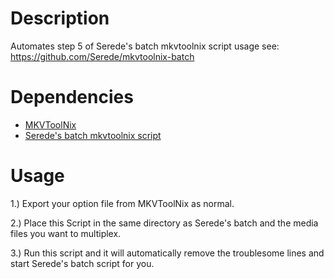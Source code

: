 # Description
Automates step 5 of Serede's batch mkvtoolnix script usage see: https://github.com/Serede/mkvtoolnix-batch 

# Dependencies
- [MKVToolNix](https://www.fosshub.com/MKVToolNix.html)
- [Serede's batch mkvtoolnix script](https://github.com/Serede/mkvtoolnix-batch)


# Usage
1.) Export your option file from MKVToolNix as normal.

2.) Place this Script in the same directory as Serede's batch and the media files you want to multiplex.

3.) Run this script and it will automatically remove the troublesome lines and start Serede's batch script for you.

